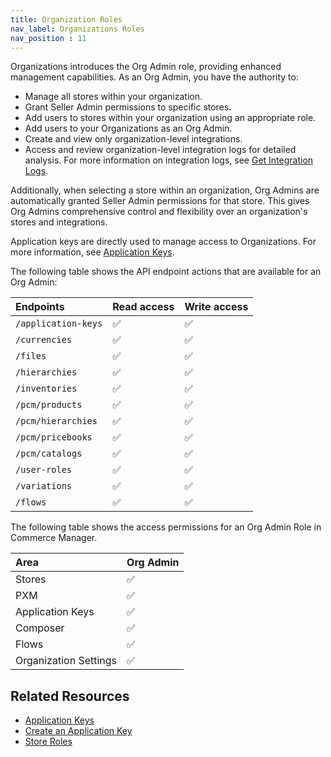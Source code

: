 ```yaml
---
title: Organization Roles
nav_label: Organizations Roles
nav_position : 11
---
```


Organizations introduces the Org Admin role, providing enhanced management capabilities. As an Org Admin, you have the authority to:

- Manage all stores within your organization. 
- Grant Seller Admin permissions to specific stores.
- Add users to stores within your organization using an appropriate role.
- Add users to your Organizations as an Org Admin.
- Create and view only organization-level integrations.
- Access and review organization-level integration logs for detailed analysis. For more information on integration logs, see [Get Integration Logs](/docs/api/integrations/list-integration-logs).

Additionally, when selecting a store within an organization, Org Admins are automatically granted Seller Admin permissions for that store. This gives Org Admins comprehensive control and flexibility over an organization's stores and integrations.

Application keys are directly used to manage access to Organizations. For more information, see [Application Keys](/docs/api/application-keys/application-keys-introduction).

The following table shows the API endpoint actions that are available for an Org Admin:

| Endpoints                                     | Read access | Write access |
|:----------------------------------------------|:------------|:-------------|
| `/application-keys`                           | ✅           | ✅            |
| `/currencies`                                 | ✅           | ✅            |
| `/files`                                      | ✅           | ✅            |
| `/hierarchies`                                | ✅           | ✅            |
| `/inventories`                                | ✅           | ✅            |
| `/pcm/products`                               | ✅           | ✅            |
| `/pcm/hierarchies`                            | ✅           | ✅            |
| `/pcm/pricebooks`                             | ✅           | ✅            |
| `/pcm/catalogs`                               | ✅           | ✅            |
| `/user-roles`                                 | ✅           | ✅            |
| `/variations`                                 | ✅           | ✅            |
| `/flows`                                      | ✅           | ✅            |

The following table shows the access permissions for an Org Admin Role in Commerce Manager.

| Area                  | Org Admin | 
|:----------------------|:----------|
| Stores                | ✅         |
| PXM                   | ✅         |
| Application Keys      | ✅         |
| Composer              | ✅         |
| Flows                 | ✅         |
| Organization Settings | ✅         |

## Related Resources

- [Application Keys](/docs/api/application-keys/application-keys-introduction)
- [Create an Application Key](/docs/api/application-keys/create-key)
- [Store Roles](/guides/Getting-Started/team-management)
